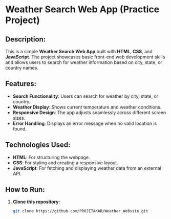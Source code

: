 # Weather Search Web App (Practice Project)

## Description:
This is a simple **Weather Search Web App** built with **HTML**, **CSS**, and **JavaScript**. The project showcases basic front-end web development skills and allows users to search for weather information based on city, state, or country names.

## Features:
- **Search Functionality**: Users can search for weather by city, state, or country.
- **Weather Display**: Shows current temperature and weather conditions.
- **Responsive Design**: The app adjusts seamlessly across different screen sizes.
- **Error Handling**: Displays an error message when no valid location is found.

## Technologies Used:
- **HTML**: For structuring the webpage.
- **CSS**: For styling and creating a responsive layout.
- **JavaScript**: For fetching and displaying weather data from an external API.

## How to Run:
1. **Clone this repository**:
   ```bash
   git clone https://github.com/PROJITAKAR/Weather_Website.git
